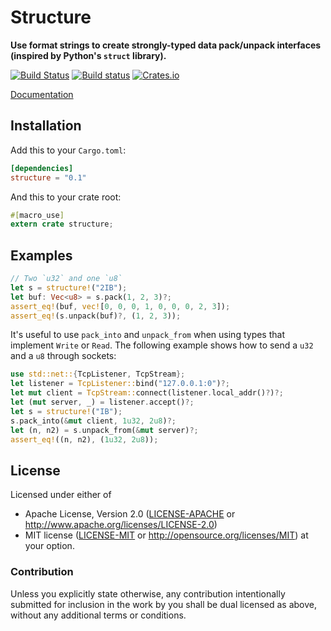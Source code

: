 # Structure

**Use format strings to create strongly-typed data pack/unpack interfaces (inspired by Python's `struct` library).**

[![Build Status](https://travis-ci.org/liranringel/structure.svg?branch=master)](https://travis-ci.org/liranringel/structure)
[![Build status](https://ci.appveyor.com/api/projects/status/tiwjo6q4eete0nmh/branch/master?svg=true)](https://ci.appveyor.com/project/liran-ringel/structure/branch/master)
[![Crates.io](https://img.shields.io/crates/v/structure.svg)](https://crates.io/crates/structure)

[Documentation](https://docs.rs/structure)

## Installation

Add this to your `Cargo.toml`:

```toml
[dependencies]
structure = "0.1"
```

And this to your crate root:

```rust
#[macro_use]
extern crate structure;
```

## Examples

```rust
// Two `u32` and one `u8`
let s = structure!("2IB");
let buf: Vec<u8> = s.pack(1, 2, 3)?;
assert_eq!(buf, vec![0, 0, 0, 1, 0, 0, 0, 2, 3]);
assert_eq!(s.unpack(buf)?, (1, 2, 3));
```

It's useful to use `pack_into` and `unpack_from` when using types that implement `Write` or `Read`.
The following example shows how to send a `u32` and a `u8` through sockets:

```rust
use std::net::{TcpListener, TcpStream};
let listener = TcpListener::bind("127.0.0.1:0")?;
let mut client = TcpStream::connect(listener.local_addr()?)?;
let (mut server, _) = listener.accept()?;
let s = structure!("IB");
s.pack_into(&mut client, 1u32, 2u8)?;
let (n, n2) = s.unpack_from(&mut server)?;
assert_eq!((n, n2), (1u32, 2u8));
```

## License

Licensed under either of
 * Apache License, Version 2.0 ([LICENSE-APACHE](LICENSE-APACHE) or http://www.apache.org/licenses/LICENSE-2.0)
 * MIT license ([LICENSE-MIT](LICENSE-MIT) or http://opensource.org/licenses/MIT)
at your option.

### Contribution

Unless you explicitly state otherwise, any contribution intentionally submitted
for inclusion in the work by you shall be dual licensed as above, without any
additional terms or conditions.
